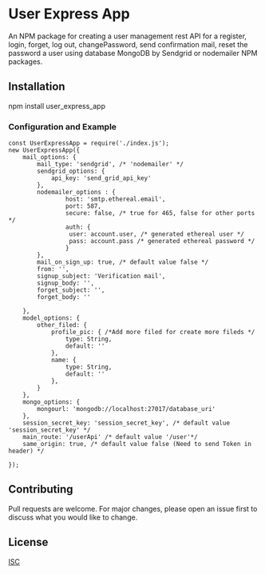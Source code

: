 # User Express App

An NPM package for creating a user management rest API for a register, login, forget, log out, changePassword, send confirmation mail, reset the password a user using database MongoDB by Sendgrid or nodemailer NPM packages.
 
## Installation

npm install user_express_app

### Configuration and Example
```
const UserExpressApp = require('./index.js');
new UserExpressApp({
    mail_options: {
        mail_type: 'sendgrid', /* 'nodemailer' */
        sendgrid_options: {
            api_key: 'send_grid_api_key'
        },
        nodemailer_options : {
                host: 'smtp.ethereal.email',
                port: 587,
                secure: false, /* true for 465, false for other ports */
                auth: {
                 user: account.user, /* generated ethereal user */
                 pass: account.pass /* generated ethereal password */
                }
        },
        mail_on_sign_up: true, /* default value false */
        from: '',
        signup_subject: 'Verification mail',
        signup_body: '',
        forget_subject: '',
        forget_body: ''
        
    },
    model_options: {
        other_filed: {
            profile_pic: { /*Add more filed for create more fileds */
                type: String,
                default: ''
            },
            name: {
                type: String,
                default: ''
            },
        }
    },
    mongo_options: {
        mongourl: 'mongodb://localhost:27017/database_uri'
    },
    session_secret_key: 'session_secret_key', /* default value 'session_secret_key' */
    main_route: '/userApi' /* default value '/user'*/
    same_origin: true, /* default value false (Need to send Token in header) */

});
```


## Contributing
Pull requests are welcome. For major changes, please open an issue first to discuss what you would like to change.


## License
[ISC](https://libraries.io/licenses/ISC)
